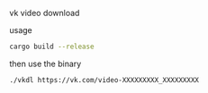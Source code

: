 vk video download

usage
```bash
cargo build --release
```
then use the binary
```bash
./vkdl https://vk.com/video-XXXXXXXXX_XXXXXXXXX
```
